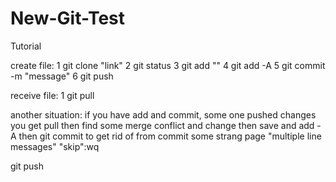 # New-Git-Test
Tutorial

create file:
1 git clone "link"
2 git status
3 git add ""
4 git add -A
5 git commit -m "message"
6 git push

receive file:
1 git pull


another situation:
if you have add and commit, some one pushed changes
you get pull
then find some merge conflict and change
then save and add -A
then git commit
to get rid of from commit some strang page "multiple line messages"
"skip":wq

git push

